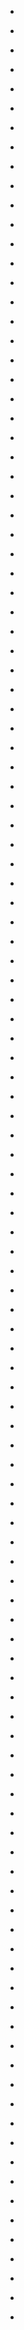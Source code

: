 
- [](/2017/05/59257669c53093239929edeb/)

- [](/2017/05/590954ec1acf1137f5076f4d/)

- [](/2017/05/59066b0a59fe5c6a4be5bbde/)

- [](/2017/04/5905a264f62f2b39e301da11/)

- [](/2017/04/5905641695a72238ed33b27a/)

- [](/2017/04/5903de1eea1e444dee205814/)

- [](/2017/04/58ff0e3c32b61d5de088884e/)

- [](/2017/04/58feb280c8b2fb5f12bdb2fa/)

- [](/2017/04/58fd767f535d6f633ea5b09e/)

- [](/2017/04/58fd12601fa7631e79184f8f/)

- [](/2017/04/58fc2b0560255e50ba0a3cf9/)

- [](/2017/04/58fbfd1623a2e65ef8d8871c/)

- [](/2017/04/58f96d49a5a31558d158cb63/)

- [](/2017/04/58f8fe28002f4c5fa05a50b3/)

- [](/2017/03/58cd0d26ed0a325e96580c37/)

- [](/2017/02/58aeea8b9526bc47f5cb1205/)

- [](/2017/01/58787c676105286c76a7100e/)

- [](/2016/12/58522f4252a0511020546dfc/)

- [](/2016/12/584a9dbd26a4071f2a261297/)

- [](/2016/12/58416a5076b8b2595e647376/)

- [](/2016/11/583ebd0b88cfcc7d0858b633/)

- [](/2016/10/580c43a338fababded0395a8/)

- [](/2016/10/5802003f498ecf3452511f10/)

- [](/2016/09/57dbcc10498ed0b48643b199/)

- [](/2016/09/57dbb299498e0450ad7330a0/)

- [](/2016/09/57cbf609498efae1eb79467b/)

- [](/2016/08/57c42e32498ea7e36543fb79/)

- [](/2016/07/5792fc7b498ea868fb259f73/)

- [](/2016/06/57665ef0498e8c2f0fdc96b2/)

- [](/2016/06/57517c3c498ee2380651a0a8/)

- [](/2016/05/572ca690498e669e4632be20/)

- [](/2016/04/57234420498e51e00e29fff7/)

- [](/2016/04/5723440c498ea86bdade8679/)

- [](/2016/04/5722ff79498ec2149628b97e/)

- [](/2016/04/57203aa1498e9e8fceed2841/)

- [](/2016/04/571b55ac498e613d0a9faa2b/)

- [](/2016/03/56f3d9c6498e08ae4119202b/)

- [](/2016/03/56f3bcddcd1026da13945566/)

- [](/2016/03/56ebebaa498ec5f98c9dea96/)

- [](/2016/03/56dfa4ad498ee17a15b83bc4/)

- [](/2016/02/56cc57fb498e1ecc7917a8d6/)

- [](/2016/02/56c9382c498ef4d0f18f9b9b/)

- [](/2016/02/56c15f27498eb5f4ef5b92a8/)

- [](/2016/02/56bb45db498ebd5f9be01de1/)

- [](/2016/02/56b81838498e60e9a462cfc3/)

- [](/2016/01/56a4b98e498e252fda193b25/)

- [](/2015/12/56729286498e724ecc333cc5/)

- [](/2015/12/5667a887498e679e2f1dbb1e/)

- [](/2015/12/565d9354498e8ff1e5a722b0/)

- [](/2015/11/565c3a9a38fabd9ef6dafd2c/)

- [](/2015/11/565c0a7b498ef984b333eeae/)

- [](/2015/11/565ba635498e1805c73b7f19/)

- [](/2015/11/5652d6f9498e5c12e7e226ca/)

- [](/2015/11/564fcd83498efdcbdd2466ba/)

- [](/2015/11/564e715a498ea6834631edad/)

- [](/2015/11/564df722498e84b093c322e7/)

- [](/2015/11/563c41c4cd10b799f31b6973/)

- [](/2015/10/56226630498ed6f89abc1a03/)

- [](/2015/10/562223a1498ebbba1afec3f0/)

- [](/2015/10/56213f28498e18d0dcb34348/)

- [](/2015/10/5620fa22498ed2d7b0acd1bf/)

- [](/2015/10/561fe7fd498e3e9221f88bfd/)

- [](/2015/08/55d0dce4498e74d45ae45754/)

- [](/2015/07/55ab7e4b498e38a786d34f07/)

- [](/2015/07/55a91056498efa9fcdb3ce3c/)

- [](/2015/07/55a8a34b498e9a3adc805f02/)

- [](/2015/07/55a4fdff498e8b173df7aed5/)

- [](/2015/06/55906dd4498e1e7db05e195e/)

- [](/2015/06/55900911498e61c790bdae1d/)

- [](/2015/06/558cf043498e775f1e5331dc/)

- [](/2015/04/553cd32b498e8f4ea003f13a/)

- [](/2015/04/55363864498eac86a6a96c2f/)

- [](/2015/04/551bffcb498e0ddfd3d28f0e/)

- [](/2015/03/550c5c3b498ee033e5a28c1a/)

- [](/2015/03/550a80f0498e8b120942ebb8/)

- [](/2015/03/55042287498ed5a3c650aef1/)

- [](/2015/03/5501b91c498eeed79c5bbca8/)

- [](/2015/03/54f9310b498ee9fcb676d9b8/)

- [](/2015/02/54cf69c6498ed843546c3f2c/)

- [](/2014/12/550183498016116737/)

- [](/2014/12/549bf363498e9580b2894a37/)

- [](/2014/12/549177bf498ed2e59535de8f/)

- [](/2014/12/5489840f498e03d4c711cb04/)

- [](/2014/11/54785be5498eb61936f90384/)

- [](/2014/10/543763c3498eba8df999f4ba/)

- [](/2014/10/542be8e5498eefb23c8f9afe/)

- [](/2014/09/5422cc10498e3f5419d92366/)

- [](/2014/09/541281c5498ee29c6f678a08/)

- [](/2014/08/53ff0fca498eef47a7742b49/)

- [](/2014/08/53f56e8f498e226be3e632ab/)

- [](/2014/08/53f56b77498e9ac468b639d9/)

- [](/2014/08/53f41ff7498e2a897918c086/)

- [](/2014/08/53ef3755498e5691409bd62a/)

- [](/2012/05/4fadf3c3e4b0fc5eaac2d747/)

- [](/2012/04/4f824f64e4b020c7bfb9e027/)

- [](/2012/03/4f6b1394e4b01b218eee0a20/)

- [](/2011/12/4edcb2bc8231efe39217541b/)

- [](/2011/11/4ed38921d3e3521ce94be19b/)

- [](/2011/11/4eca421877c8be4925d60386/)

- [](/2011/07/4e259981d164b6b74afc493b/)

- [](/2011/06/4dfed3b1c65b10468961139b/)

- [](/2011/06/4df74f911838c789e8b8eed0/)

- [](/2011/06/4de84e04fa76fd11689e484f/)

- [](/2011/06/4de763231f6ed9a35eee5b41/)

- [](/2011/05/4dde4e68c65bb2aa738c8f0c/)

- [](/2011/05/4dd346ef8877fd87e04c1ac4/)

- [](/2011/05/4dd26913fa767fb707917cc0/)

- [](/2011/05/4dc92dabb0fbf26798c49f12/)

- [](/2011/05/4dbfefcc1e72dd48b1fc7d23/)

- [](/2011/04/4db6da75a86e8d2707b399e3/)

- [](/2011/04/4da469e7d686b60c2046df28/)

- [](/2011/03/4d8de0dc1d06b1f716783a3b/)

- [](/2011/03/4d6e652330d5b1f79a94c642/)

- [](/2011/03/4d6e58bd619a236af6b7718f/)

- [](/2010/11/4cf214e82eb259414621baa1/)

- [](/2010/07/4c2ef1f909a99c74e0b20a2a/)

- [](/2010/04/4bd80089a4de2f5e5c4463bd/)

- [](/2010/04/4bd2d537a4de2f5e9aa045bd/)

- [](/2010/04/4bd1280ba4de2f5e7fe73bbd/)

- [](/2010/02/4b7bb420a4de2f5e70fff2bb/)
